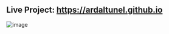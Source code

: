 ## Live Project: https://ardaltunel.github.io

![image](https://github.com/ardaltunel/ardaltunel.github.io/assets/35379428/f2a1cf8c-b4d8-4980-b33f-db99b1e396da)
